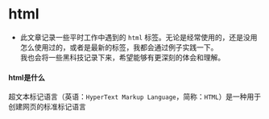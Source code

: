 # html

* 此文章记录一些平时工作中遇到的 `html` 标签。无论是经常使用的，还是没用怎么使用过的，或者是最新的标签，我都会通过例子实践一下。<br>我也会将一些黑科技记录下来，希望能够有更深刻的体会和理解。


#### html是什么

超文本标记语言（英语：`HyperText Markup Language`，简称：`HTML`）是一种用于创建网页的标准标记语言